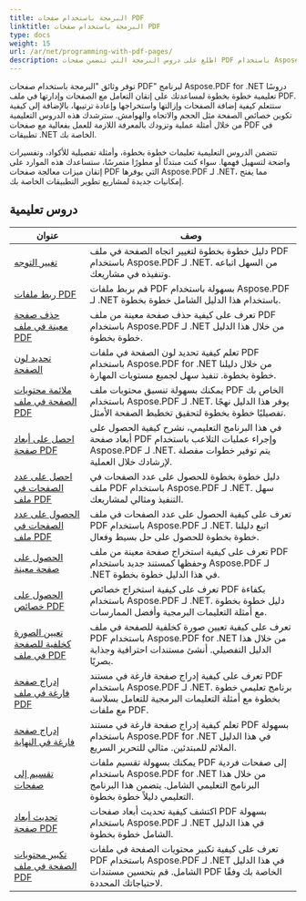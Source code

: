 ```yaml
---
title: البرمجة باستخدام صفحات PDF
linktitle: البرمجة باستخدام صفحات PDF
type: docs
weight: 15
url: /ar/net/programming-with-pdf-pages/
description: اطلع على دروس البرمجة التي تتضمن صفحات PDF باستخدام Aspose.PDF لـ .NET. تعرّف على كيفية التعامل مع صفحات ملفات PDF وتخصيصها.
---
```

توفر وثائق "البرمجة باستخدام صفحات PDF" لبرنامج Aspose.PDF for .NET دروسًا تعليمية خطوة بخطوة لمساعدتك على إتقان التعامل مع الصفحات وإدارتها في ملف PDF. ستتعلم كيفية إضافة الصفحات وإزالتها واستخراجها وإعادة ترتيبها، بالإضافة إلى كيفية تكوين خصائص الصفحة مثل الحجم والاتجاه والهوامش. سترشدك هذه الدروس التعليمية من خلال أمثلة عملية وتزودك بالمعرفة اللازمة للعمل بفعالية مع صفحات PDF في تطبيقات .NET الخاصة بك.

تتضمن الدروس التعليمية تعليمات خطوة بخطوة، وأمثلة تفصيلية للأكواد، وتفسيرات واضحة لتسهيل فهمها. سواء كنت مبتدئًا أو مطورًا متمرسًا، ستساعدك هذه الموارد على إتقان ميزات معالجة صفحات PDF التي يوفرها Aspose.PDF لـ .NET، مما يفتح إمكانيات جديدة لمشاريع تطوير التطبيقات الخاصة بك.

## دروس تعليمية
| عنوان | وصف |
| --- | --- | 
| [تغيير التوجه](./change-orientation/) | دليل خطوة بخطوة لتغيير اتجاه الصفحة في ملف PDF باستخدام Aspose.PDF لـ .NET. من السهل اتباعه وتنفيذه في مشاريعك. |  
| [ربط ملفات PDF](./concatenate-pdf-files/) | قم بربط ملفات PDF بسهولة باستخدام Aspose.PDF لـ .NET باستخدام هذا الدليل الشامل خطوة بخطوة. |  
| [حذف صفحة معينة في ملف PDF](./delete-particular-page/) | تعرف على كيفية حذف صفحة معينة من ملف PDF باستخدام Aspose.PDF لـ .NET من خلال هذا الدليل خطوة بخطوة. |  
| [تحديد لون الصفحة](./determine-page-color/) | تعلم كيفية تحديد لون الصفحة في ملفات PDF باستخدام Aspose.PDF for .NET من خلال دليلنا خطوة بخطوة. تنفيذ سهل لجميع مستويات المهارة. |  
| [ملائمة محتويات الصفحة في ملف PDF](./fit-page-contents/) | يمكنك بسهولة تنسيق محتويات ملف PDF الخاص بك باستخدام Aspose.PDF لـ .NET. يوفر هذا الدليل نهجًا تفصيليًا خطوة بخطوة لتحقيق تخطيط الصفحة الأمثل. |  
| [احصل على أبعاد صفحة PDF](./get-dimensions/) | في هذا البرنامج التعليمي، نشرح كيفية الحصول على أبعاد صفحة PDF وإجراء عمليات التلاعب باستخدام Aspose.PDF لـ .NET. يتم توفير خطوات مفصلة لإرشادك خلال العملية. |  
| [احصل على عدد الصفحات في ملف PDF](./get-number-of-pages/) | دليل خطوة بخطوة للحصول على عدد الصفحات في ملف PDF باستخدام Aspose.PDF لـ .NET. سهل التنفيذ ومثالي لمشاريعك. |  
| [الحصول على عدد الصفحات في ملف PDF](./get-page-count/) | تعرف على كيفية الحصول على عدد الصفحات في ملف PDF باستخدام Aspose.PDF لـ .NET. اتبع دليلنا خطوة بخطوة للحصول على حل بسيط وفعال. |  
| [الحصول على صفحة معينة](./get-particular-page/) | تعرف على كيفية استخراج صفحة معينة من ملف PDF وحفظها كمستند جديد باستخدام Aspose.PDF لـ .NET في هذا الدليل خطوة بخطوة. |  
| [الحصول على خصائص PDF](./get-properties/) | تعرف على كيفية استخراج خصائص PDF بكفاءة باستخدام Aspose.PDF لـ .NET. دليل خطوة بخطوة مع أمثلة التعليمات البرمجية وأفضل الممارسات. |  
| [تعيين الصورة كخلفية للصفحة في ملف PDF](./image-as-background/) | تعرف على كيفية تعيين صورة كخلفية للصفحة في ملف PDF باستخدام Aspose.PDF for .NET من خلال هذا الدليل التفصيلي. أنشئ مستندات احترافية وجذابة بصريًا. |  
| [إدراج صفحة فارغة في ملف PDF](./insert-empty-page/) | تعرف على كيفية إدراج صفحة فارغة في مستند PDF باستخدام Aspose.PDF لـ .NET. برنامج تعليمي خطوة بخطوة مع أمثلة التعليمات البرمجية للتعامل بسلاسة مع ملفات PDF. |  
| [إدراج صفحة فارغة في النهاية](./insert-empty-page-at-end/) | تعلم كيفية إدراج صفحة فارغة في مستند PDF بسهولة باستخدام Aspose.PDF for .NET في هذا الدليل الملائم للمبتدئين. مثالي للتحرير السريع. |  
| [تقسيم إلى صفحات](./split-to-pages/) | يمكنك بسهولة تقسيم ملفات PDF إلى صفحات فردية باستخدام Aspose.PDF for .NET من خلال هذا البرنامج التعليمي الشامل. يتضمن هذا البرنامج التعليمي دليلاً خطوة بخطوة. |  
| [تحديث أبعاد صفحة PDF](./update-dimensions/) | اكتشف كيفية تحديث أبعاد صفحات PDF بسهولة باستخدام Aspose.PDF لـ .NET في هذا الدليل الشامل خطوة بخطوة. |  
| [تكبير محتويات الصفحة في ملف PDF](./zoom-to-page-contents/) | تعرف على كيفية تكبير محتويات الصفحة في ملفات PDF باستخدام Aspose.PDF لـ .NET في هذا الدليل الشامل. قم بتحسين مستندات PDF الخاصة بك وفقًا لاحتياجاتك المحددة. |  
